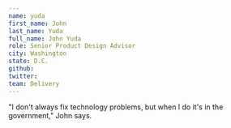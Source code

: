 ```yaml
---
name: yuda
first_name: John
last_name: Yuda
full_name: John Yuda
role: Senior Product Design Advisor
city: Washington
state: D.C.
github:
twitter:
team: Delivery
---
```


"I don't always fix technology problems, but when I do it's in the government," John says.
